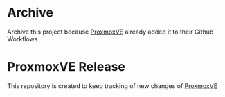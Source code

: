 # Archive
Archive this project because [ProxmoxVE](https://github.com/community-scripts/ProxmoxVE) already added it to their Github Workflows

# ProxmoxVE Release
This repository is created to keep tracking of new changes of [ProxmoxVE](https://github.com/community-scripts/ProxmoxVE)

